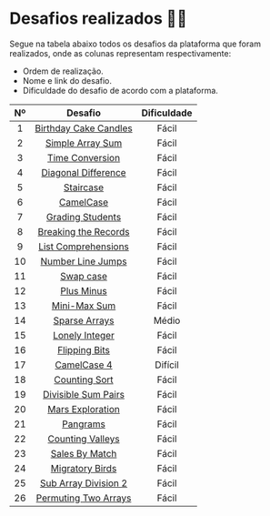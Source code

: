 # Desafios realizados :technologist:

Segue na tabela abaixo todos os desafios da plataforma que foram realizados, onde as colunas representam respectivamente:

- Ordem de realização.
- Nome e link do desafio.
- Dificuldade do desafio de acordo com a plataforma.

| Nº  |                                                      Desafio                                                       | Dificuldade |
| :-: | :----------------------------------------------------------------------------------------------------------------: | :---------: |
|  1  |            [Birthday Cake Candles](https://www.hackerrank.com/challenges/birthday-cake-candles/problem)            |    Fácil    |
|  2  |                 [Simple Array Sum](https://www.hackerrank.com/challenges/simple-array-sum/problem)                 |    Fácil    |
|  3  |                  [Time Conversion](https://www.hackerrank.com/challenges/time-conversion/problem)                  |    Fácil    |
|  4  |              [Diagonal Difference](https://www.hackerrank.com/challenges/diagonal-difference/problem)              |    Fácil    |
|  5  |                        [Staircase](https://www.hackerrank.com/challenges/staircase/problem)                        |    Fácil    |
|  6  |                        [CamelCase](https://www.hackerrank.com/challenges/camelcase/problem)                        |    Fácil    |
|  7  |                     [Grading Students](https://www.hackerrank.com/challenges/grading/problem)                      |    Fácil    |
|  8  |       [Breaking the Records](https://www.hackerrank.com/challenges/breaking-best-and-worst-records/problem)        |    Fácil    |
|  9  |              [List Comprehensions](https://www.hackerrank.com/challenges/list-comprehensions/problem)              |    Fácil    |
| 10  |                    [Number Line Jumps](https://www.hackerrank.com/challenges/kangaroo/problem)                     |    Fácil    |
| 11  |                        [Swap case](https://www.hackerrank.com/challenges/swap-case/problem)                        |    Fácil    |
| 12  |         [Plus Minus](https://www.hackerrank.com/challenges/three-month-preparation-kit-plus-minus/problem)         |    Fácil    |
| 13  |                     [Mini-Max Sum](https://www.hackerrank.com/challenges/mini-max-sum/problem)                     |    Fácil    |
| 14  |                    [Sparse Arrays](https://www.hackerrank.com/challenges/sparse-arrays/problem)                    |    Médio    |
| 15  |     [Lonely Integer](https://www.hackerrank.com/challenges/three-month-preparation-kit-lonely-integer/problem)     |    Fácil    |
| 16  |                    [Flipping Bits](https://www.hackerrank.com/challenges/flipping-bits/problem)                    |    Fácil    |
| 17  |        [CamelCase 4](https://www.hackerrank.com/challenges/three-month-preparation-kit-camel-case/problem)         |   Difícil   |
| 18  |                    [Counting Sort](https://www.hackerrank.com/challenges/countingsort1/problem)                    |    Fácil    |
| 19  |              [Divisible Sum Pairs](https://www.hackerrank.com/challenges/divisible-sum-pairs/problem)              |    Fácil    |
| 20  |                 [Mars Exploration](https://www.hackerrank.com/challenges/mars-exploration/problem)                 |    Fácil    |
| 21  |                         [Pangrams](https://www.hackerrank.com/challenges/pangrams/problem)                         |    Fácil    |
| 22  |                 [Counting Valleys](https://www.hackerrank.com/challenges/counting-valleys/problem)                 |    Fácil    |
| 23  |                   [Sales By Match](https://www.hackerrank.com/challenges/sock-merchant/problem)                    |    Fácil    |
| 24  |                  [Migratory Birds](https://www.hackerrank.com/challenges/migratory-birds/problem)                  |    Fácil    |
| 25  | [Sub Array Division 2](https://www.hackerrank.com/challenges/three-month-preparation-kit-the-birthday-bar/problem) |    Fácil    |
| 26  |                  [Permuting Two Arrays](https://www.hackerrank.com/challenges/two-arrays/problem)                  |    Fácil    |
